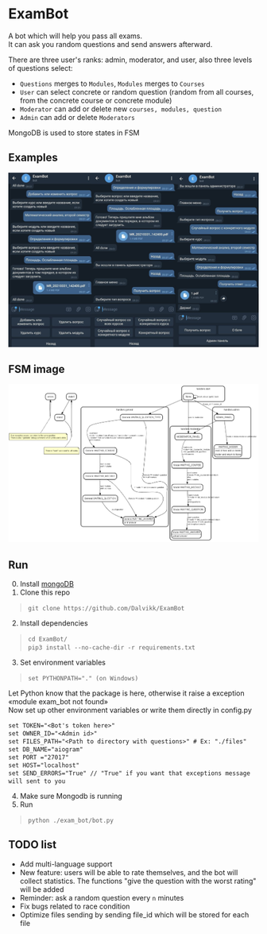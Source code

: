 # ExamBot

A bot which will help you pass all exams.  
It can ask you random questions and send answers afterward.

There are three user's ranks: admin, moderator, and user, also three levels of questions select:
* `Questions` merges to `Modules`, `Modules` merges to `Courses`
* `User` can select concrete or random question (random from all courses, from the concrete course or concrete module)
* `Moderator` can add or delete new `courses, modules, question`
* `Admin` can add or delete `Moderators`

MongoDB is used to store states in FSM

## Examples

![example](.github/images/1.png)

## FSM image

![FSM](.github/images/2.png)

## Run

0. Install [mongoDB](https://www.mongodb.com/)
1. Clone this repo
> `git clone https://github.com/Dalvikk/ExamBot`
2. Install dependencies
> `cd ExamBot/`  
> `pip3 install --no-cache-dir -r requirements.txt`
3. Set environment variables
> `set PYTHONPATH="." (on Windows)`  

Let Python know that the package is here, otherwise it raise a exception «module exam_bot not found»  
Now set up other environment variables or write them directly in config.py

```
set TOKEN="<Bot's token here>"
set OWNER_ID="<Admin id>"
set FILES_PATH="<Path to directory with questions>" # Ex: "./files"
set DB_NAME="aiogram"
set PORT ="27017"
set HOST="localhost"
set SEND_ERRORS="True" // "True" if you want that exceptions message will sent to you
```
4. Make sure Mongodb is running
5. Run  
>  `python ./exam_bot/bot.py`
> 
> 
## TODO list
* Add multi-language support
* New feature: users will be able to rate themselves, and the bot will collect statistics. The functions "give the question with the worst rating" will be added
* Reminder: ask a random question every `n` minutes
* Fix bugs related to race condition
* Optimize files sending by sending file_id which will be stored for each file
